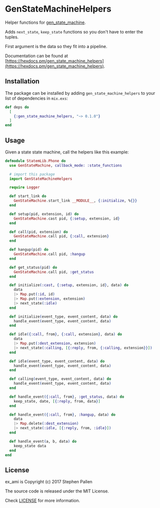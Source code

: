 # GenStateMachineHelpers

Helper functions for [gen_state_machine](https://github.com/antipax/gen_state_machine).

Adds `next_state`, `keep_state` functions so you don't have to enter the tuples.

First argument is the data so they fit into a pipeline.

Documentation can be found at [https://hexdocs.pm/gen_state_machine_helpers](https://hexdocs.pm/gen_state_machine_helpers).

## Installation

The package can be installed by adding `gen_state_machine_helpers` to your list of dependencies in `mix.exs`:

```elixir
def deps do
  [
    {:gen_state_machine_helpers, "~> 0.1.0"}
  ]
end
```

## Usage

Given a state state machine, call the helpers like this example:

```elixir
defmodule StatemLib.Phone do
  use GenStateMachine, callback_mode: :state_functions

  # import this package
  import GenStateMachineHelpers

  require Logger

  def start_link do
    GenStateMachine.start_link __MODULE__, {:initialize, %{}}
  end

  def setup(pid, extension, id) do
    GenStateMachine.cast pid, {:setup, extension, id}
  end

  def call(pid, extension) do
    GenStateMachine.call pid, {:call, extension}
  end

  def hangup(pid) do
    GenStateMachine.call pid, :hangup
  end

  def get_status(pid) do
    GenStateMachine.call pid, :get_status
  end

  def initialize(:cast, {:setup, extension, id}, data) do
    data
    |> Map.put(:id, id)
    |> Map.put(:extension, extension)
    |> next_state(:idle)
  end

  def initialize(event_type, event_content, data) do
    handle_event(event_type, event_content, data)
  end

  def idle({:call, from}, {:call, extension}, data) do
    data
    |> Map.put(:dest_extension, extension)
    |> next_state(:calling, [{:reply, from, {:calling, extension}}])
  end

  def idle(event_type, event_content, data) do
    handle_event(event_type, event_content, data)
  end

  def calling(event_type, event_content, data) do
    handle_event(event_type, event_content, data)
  end

  def handle_event({:call, from}, :get_status, data) do
    keep_state, date, [{:reply, from, data}]
  end

  def handle_event({:call, from}, :hangup, data) do
    data
    |> Map.delete(:dest_extension)
    |> next_state(:idle, [{:reply, from, :idle}])
  end

  def handle_event(a, b, data) do
    keep_state data
  end
end
```

## License

ex_ami is Copyright (c) 2017 Stephen Pallen

The source code is released under the MIT License.

Check [LICENSE](LICENSE) for more information.
